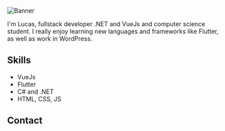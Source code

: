 ![Banner](https://imgur.com/xQ4AZCJ.jpg)

I'm Lucas, fullstack developer .NET and VueJs and computer science student. I really enjoy learning new languages and frameworks like Flutter, as well as work in WordPress.

## Skills
* VueJs
* Flutter
* C# and .NET
* HTML, CSS, JS

## Contact
